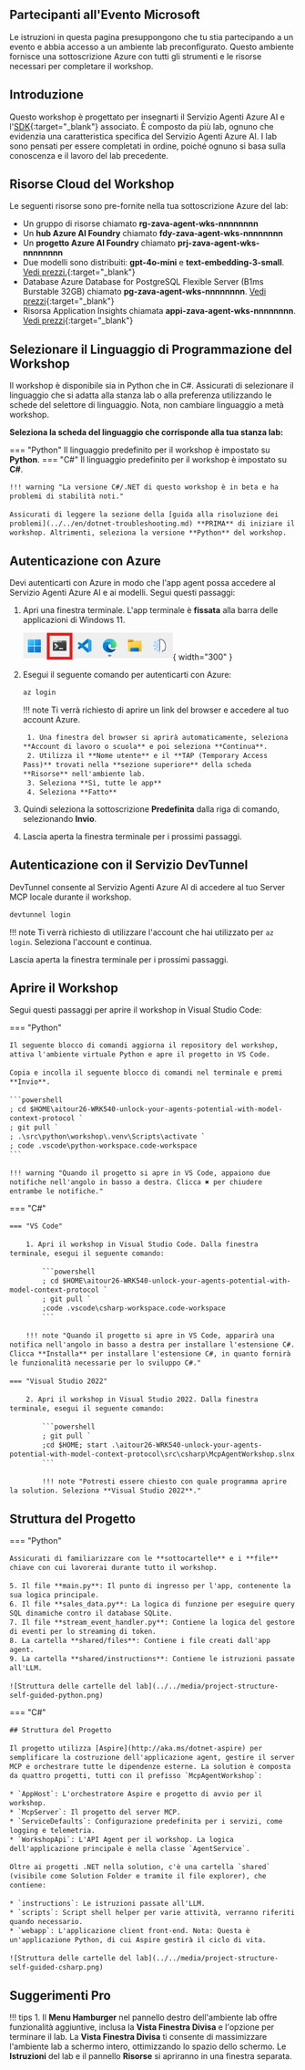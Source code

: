 ## Partecipanti all'Evento Microsoft

Le istruzioni in questa pagina presuppongono che tu stia partecipando a un evento e abbia accesso a un ambiente lab preconfigurato. Questo ambiente fornisce una sottoscrizione Azure con tutti gli strumenti e le risorse necessari per completare il workshop.

## Introduzione

Questo workshop è progettato per insegnarti il Servizio Agenti Azure AI e l'[SDK](https://learn.microsoft.com/python/api/overview/azure/ai-projects-readme?context=%2Fazure%2Fai-services%2Fagents%2Fcontext%2Fcontext){:target="_blank"} associato. È composto da più lab, ognuno che evidenzia una caratteristica specifica del Servizio Agenti Azure AI. I lab sono pensati per essere completati in ordine, poiché ognuno si basa sulla conoscenza e il lavoro del lab precedente.

## Risorse Cloud del Workshop

Le seguenti risorse sono pre-fornite nella tua sottoscrizione Azure del lab:

- Un gruppo di risorse chiamato **rg-zava-agent-wks-nnnnnnnn**
- Un **hub Azure AI Foundry** chiamato **fdy-zava-agent-wks-nnnnnnnn**
- Un **progetto Azure AI Foundry** chiamato **prj-zava-agent-wks-nnnnnnnn**
- Due modelli sono distribuiti: **gpt-4o-mini** e **text-embedding-3-small**. [Vedi prezzi.](https://azure.microsoft.com/pricing/details/cognitive-services/openai-service/){:target="\_blank"}
- Database Azure Database for PostgreSQL Flexible Server (B1ms Burstable 32GB) chiamato **pg-zava-agent-wks-nnnnnnnn**. [Vedi prezzi](https://azure.microsoft.com/pricing/details/postgresql/flexible-server){:target="\_blank"}
- Risorsa Application Insights chiamata **appi-zava-agent-wks-nnnnnnnn**. [Vedi prezzi](https://azure.microsoft.com/pricing/calculator/?service=monitor){:target="\_blank"}

## Selezionare il Linguaggio di Programmazione del Workshop

Il workshop è disponibile sia in Python che in C#. Assicurati di selezionare il linguaggio che si adatta alla stanza lab o alla preferenza utilizzando le schede del selettore di linguaggio. Nota, non cambiare linguaggio a metà workshop.

**Seleziona la scheda del linguaggio che corrisponde alla tua stanza lab:**

=== "Python"
    Il linguaggio predefinito per il workshop è impostato su **Python**.
=== "C#"
    Il linguaggio predefinito per il workshop è impostato su **C#**.

    !!! warning "La versione C#/.NET di questo workshop è in beta e ha problemi di stabilità noti."

    Assicurati di leggere la sezione della [guida alla risoluzione dei problemi](../../en/dotnet-troubleshooting.md) **PRIMA** di iniziare il workshop. Altrimenti, seleziona la versione **Python** del workshop.

## Autenticazione con Azure

Devi autenticarti con Azure in modo che l'app agent possa accedere al Servizio Agenti Azure AI e ai modelli. Segui questi passaggi:

1. Apri una finestra terminale. L'app terminale è **fissata** alla barra delle applicazioni di Windows 11.

    ![Apri la finestra terminale](../../media/windows-taskbar.png){ width="300" }

2. Esegui il seguente comando per autenticarti con Azure:

    ```powershell
    az login
    ```

    !!! note
        Ti verrà richiesto di aprire un link del browser e accedere al tuo account Azure.

        1. Una finestra del browser si aprirà automaticamente, seleziona **Account di lavoro o scuola** e poi seleziona **Continua**.
        2. Utilizza il **Nome utente** e il **TAP (Temporary Access Pass)** trovati nella **sezione superiore** della scheda **Risorse** nell'ambiente lab.
        3. Seleziona **Sì, tutte le app**
        4. Seleziona **Fatto**

3. Quindi seleziona la sottoscrizione **Predefinita** dalla riga di comando, selezionando **Invio**.

4. Lascia aperta la finestra terminale per i prossimi passaggi.

## Autenticazione con il Servizio DevTunnel

DevTunnel consente al Servizio Agenti Azure AI di accedere al tuo Server MCP locale durante il workshop.

```powershell
devtunnel login
```

!!! note
    Ti verrà richiesto di utilizzare l'account che hai utilizzato per `az login`. Seleziona l'account e continua.

Lascia aperta la finestra terminale per i prossimi passaggi.

## Aprire il Workshop

Segui questi passaggi per aprire il workshop in Visual Studio Code:

=== "Python"

    Il seguente blocco di comandi aggiorna il repository del workshop, attiva l'ambiente virtuale Python e apre il progetto in VS Code.

    Copia e incolla il seguente blocco di comandi nel terminale e premi **Invio**.

    ```powershell
    ; cd $HOME\aitour26-WRK540-unlock-your-agents-potential-with-model-context-protocol `
    ; git pull `
    ; .\src\python\workshop\.venv\Scripts\activate `
    ; code .vscode\python-workspace.code-workspace
    ```

    !!! warning "Quando il progetto si apre in VS Code, appaiono due notifiche nell'angolo in basso a destra. Clicca ✖ per chiudere entrambe le notifiche."

=== "C#"

    === "VS Code"

        1. Apri il workshop in Visual Studio Code. Dalla finestra terminale, esegui il seguente comando:

            ```powershell
            ; cd $HOME\aitour26-WRK540-unlock-your-agents-potential-with-model-context-protocol `
            ; git pull `
            ;code .vscode\csharp-workspace.code-workspace
            ```

        !!! note "Quando il progetto si apre in VS Code, apparirà una notifica nell'angolo in basso a destra per installare l'estensione C#. Clicca **Installa** per installare l'estensione C#, in quanto fornirà le funzionalità necessarie per lo sviluppo C#."

    === "Visual Studio 2022"

        2. Apri il workshop in Visual Studio 2022. Dalla finestra terminale, esegui il seguente comando:

            ```powershell
            ; git pull `
            ;cd $HOME; start .\aitour26-WRK540-unlock-your-agents-potential-with-model-context-protocol\src\csharp\McpAgentWorkshop.slnx
            ```

            !!! note "Potresti essere chiesto con quale programma aprire la solution. Seleziona **Visual Studio 2022**."

## Struttura del Progetto

=== "Python"

    Assicurati di familiarizzare con le **sottocartelle** e i **file** chiave con cui lavorerai durante tutto il workshop.

    5. Il file **main.py**: Il punto di ingresso per l'app, contenente la sua logica principale.
    6. Il file **sales_data.py**: La logica di funzione per eseguire query SQL dinamiche contro il database SQLite.
    7. Il file **stream_event_handler.py**: Contiene la logica del gestore di eventi per lo streaming di token.
    8. La cartella **shared/files**: Contiene i file creati dall'app agent.
    9. La cartella **shared/instructions**: Contiene le istruzioni passate all'LLM.

    ![Struttura delle cartelle del lab](../../media/project-structure-self-guided-python.png)

=== "C#"

    ## Struttura del Progetto

    Il progetto utilizza [Aspire](http://aka.ms/dotnet-aspire) per semplificare la costruzione dell'applicazione agent, gestire il server MCP e orchestrare tutte le dipendenze esterne. La solution è composta da quattro progetti, tutti con il prefisso `McpAgentWorkshop`:

    * `AppHost`: L'orchestratore Aspire e progetto di avvio per il workshop.
    * `McpServer`: Il progetto del server MCP.
    * `ServiceDefaults`: Configurazione predefinita per i servizi, come logging e telemetria.
    * `WorkshopApi`: L'API Agent per il workshop. La logica dell'applicazione principale è nella classe `AgentService`.

    Oltre ai progetti .NET nella solution, c'è una cartella `shared` (visibile come Solution Folder e tramite il file explorer), che contiene:

    * `instructions`: Le istruzioni passate all'LLM.
    * `scripts`: Script shell helper per varie attività, verranno riferiti quando necessario.
    * `webapp`: L'applicazione client front-end. Nota: Questa è un'applicazione Python, di cui Aspire gestirà il ciclo di vita.

    ![Struttura delle cartelle del lab](../../media/project-structure-self-guided-csharp.png)

## Suggerimenti Pro

!!! tips
    1. Il **Menu Hamburger** nel pannello destro dell'ambiente lab offre funzionalità aggiuntive, inclusa la **Vista Finestra Divisa** e l'opzione per terminare il lab. La **Vista Finestra Divisa** ti consente di massimizzare l'ambiente lab a schermo intero, ottimizzando lo spazio dello schermo. Le **Istruzioni** del lab e il pannello **Risorse** si apriranno in una finestra separata.
